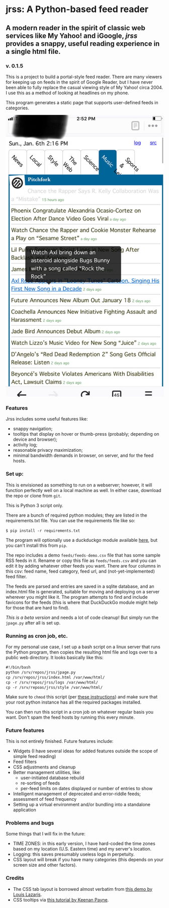 # jrss: A Python-based feed reader
## A modern reader in the spirit of classic web services like My Yahoo! and iGoogle, _jrss_ provides a snappy, useful reading experience in a single html file.
### v. 0.1.5

This is a project to build a portal-style feed reader. There are many viewers for keeping up on feeds in the spirit of Google Reader, but I have never been able to fully replace the casual viewing style of My Yahoo! circa 2004. I use this as a method of looking at headlines on my phone.

This program generates a static page that supports user-defined feeds in categories.

![demo image](demo.jpg)

### Features

Jrss includes some useful features like:

* snappy navigation;
* tooltips that display on hover or thumb-press (probably; depending on device and browser);
* activity log;
* reasonable privacy maximization;
* minimal bandwidth demands in browser, on server, and for the feed hosts.

### Set up:

This is envisioned as something to run on a webserver; however, it will function perfectly well on a local machine as well. In either case, download the repo or clone from `git`.

This is Python 3 script only.

There are a bunch of required python modules; they are listed in the requirements.txt file. You can use the requirements file like so:

```$ pip install -r requirements.txt```

The program will optionally use a duckduckgo module available [here](https://github.com/jeffgerhard/duckduckgo-python3), but you can't install this from `pip`.

The repo includes a demo `feeds/feeds-demo.csv` file that has some sample RSS feeds in it. Rename or copy this file as `feeds/feeds.csv` and you can edit it by adding whatever other feeds you want. There are four columns in this csv: feed name, feed category, feed url, and (not-yet-implemented) feed filter.

The feeds are parsed and entries are saved in a sqlite database, and an index.html file is generated, suitable for moving and deploying on a server wherever you might like it. The program attempts to find and include favicons for the feeds (this is where that DuckDuckGo module might help for those that are hard to find).

_This is a beta version_ and needs a lot of code cleanup! But simply run the `jpage.py` after all is set up.

### Running as cron job, etc.

For my personal use case, I set up a bash script on a linux server that runs the Python program, then copies the resulting html file and logs over to a public web directory. It looks basically like this:

```
#!/bin/bash
python /srv/repos/jrss/jpage.py
cp /srv/repos/jrss/index.html /var/www/html/
cp -r /srv/repos/jrss/logs /var/www/html/
cp -r /srv/repoas/jrss/style /var/www/html/
```

Make sure to `chmod` this script (per [these instructions](https://askubuntu.com/questions/350861/how-to-set-a-cron-job-to-run-a-shell-script)) and make sure that your root python instance has all the required packages installed.

You can then run this script in a cron job on whatever regular basis you want. Don't spam the feed hosts by running this every minute.

### Future features

This is not entirely finished. Future features include:

* Widgets (I have several ideas for added features outside the scope of simple feed reading)
* Feed filters
* CSS adjustments and cleanup
* Better management utilities, like:
    * user-initiated database rebuild
    * re-sorting of feeds
    * per-feed limits on dates displayed or number of entries to show
* Intelligent management of deprecated and error-riddle feeds; assessment of feed frequency
* Setting up a virtual environment and/or bundling into a standalone application

### Problems and bugs

Some things that I will fix in the future:

* TIME ZONES: in this early version, I have hard-coded the time zones based on my location (U.S. Eastern time) and my server's location.
* Logging: this saves presumably useless logs in perpetuity.
* CSS layout will break if you have many categories (this depends on your screen size and other factors).

### Credits

* The CSS tab layout is borrowed almost verbatim from [this demo by Louis Lazaris](https://www.adobe.com/devnet/archive/html5/articles/using-form-elements-and-css3-to-replace-javascript.html).
* CSS tooltips via [this tutorial by Keenan Payne](http://www.webdesignerdepot.com/2012/11/how-to-create-a-simple-css3-tooltip).
